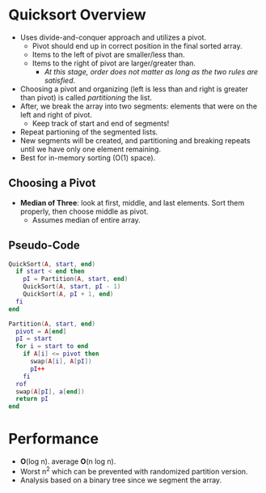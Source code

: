 <!--
  Author:  NE- https://github.com/NE-
  Date:    2022 October 25
  Purpose: Quick Sort Notes
-->

# Quicksort Overview
- Uses divide-and-conquer approach and utilizes a pivot.
  - Pivot should end up in correct position in the final sorted array.
  - Items to the left of pivot are smaller/less than.
  - Items to the right of pivot are larger/greater than.
    - *At this stage, order does not matter as long as the two rules are satisfied*.
- Choosing a pivot and organizing (left is less than and right is greater than pivot) is called *partitioning* the list.
- After, we break the array into two segments: elements that were on the left and right of pivot.
  - Keep track of start and end of segments!
- Repeat partioning of the segmented lists.
- New segments will be created, and partitioning and breaking repeats until we have only one element remaining.
- Best for in-memory sorting (O(1) space).

## Choosing a Pivot
- **Median of Three**: look at first, middle, and last elements. Sort them properly, then choose middle as pivot.
  - Assumes median of entire array.

## Pseudo-Code
```lua
QuickSort(A, start, end)
  if start < end then
    pI = Partition(A, start, end)
    QuickSort(A, start, pI - 1)
    QuickSort(A, pI + 1, end)
  fi
end

Partition(A, start, end)
  pivot = A[end]
  pI = start
  for i = start to end
    if A[i] <= pivot then
      swap(A[i], A[pI])
      pI++
    fi
  rof
  swap(A[pI], a[end])
  return pI
end
```


# Performance
- **O**(log n). average **O**(n log n).
- Worst n<sup>2</sup> which can be prevented with randomized partition version.
- Analysis based on a binary tree since we segment the array.
